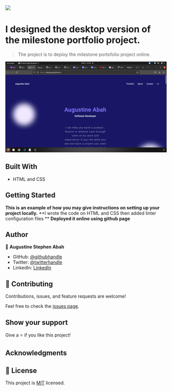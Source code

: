 ![](https://img.shields.io/badge/Microverse-blueviolet)

# I designed the desktop version of the milestone portfolio project.

> The project is to deploy the milestone portofolio project online.

![Screenshot](./images/site-deployment-shot.png)


## Built With

- HTML and CSS

## Getting Started

**This is an example of how you may give instructions on setting up your project locally.**
**I wrote the code on HTML and CSS then added linter configuration files **
**Deployed it online using github page**


## Author

👤 **Augustine Stephen Abah**

- GitHub: [@githubhandle](https://github.com/ababaug)
- Twitter: [@twitterhandle](https://twitter.com/twitterhandle)
- LinkedIn: [LinkedIn](https://www.linkedin.com/in/augustine-abah-862202161)

## 🤝 Contributing

Contributions, issues, and feature requests are welcome!

Feel free to check the [issues page](../../issues/).

## Show your support

Give a ⭐️ if you like this project!

## Acknowledgments



## 📝 License

This project is [MIT](./MIT.md) licensed.
